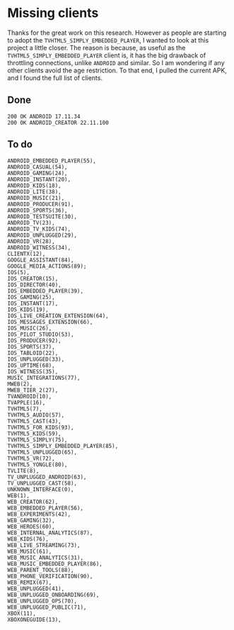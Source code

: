 # Missing clients

Thanks for the great work on this research. However as people are starting to
adopt the `TVHTML5_SIMPLY_EMBEDDED_PLAYER`, I wanted to look at this project a
little closer. The reason is because, as useful as the
`TVHTML5_SIMPLY_EMBEDDED_PLAYER` client is, it has the big drawback of
throttling connections, unlike `ANDROID` and similar. So I am wondering if any
other clients avoid the age restriction. To that end, I pulled the current APK,
and I found the full list of clients.

## Done

~~~
200 OK ANDROID 17.11.34
200 OK ANDROID_CREATOR 22.11.100
~~~

## To do

~~~
ANDROID_EMBEDDED_PLAYER(55),
ANDROID_CASUAL(54),
ANDROID_GAMING(24),
ANDROID_INSTANT(20),
ANDROID_KIDS(18),
ANDROID_LITE(38),
ANDROID_MUSIC(21),
ANDROID_PRODUCER(91),
ANDROID_SPORTS(36),
ANDROID_TESTSUITE(30),
ANDROID_TV(23),
ANDROID_TV_KIDS(74),
ANDROID_UNPLUGGED(29),
ANDROID_VR(28),
ANDROID_WITNESS(34),
CLIENTX(12),
GOOGLE_ASSISTANT(84),
GOOGLE_MEDIA_ACTIONS(89);
IOS(5),
IOS_CREATOR(15),
IOS_DIRECTOR(40),
IOS_EMBEDDED_PLAYER(39),
IOS_GAMING(25),
IOS_INSTANT(17),
IOS_KIDS(19),
IOS_LIVE_CREATION_EXTENSION(64),
IOS_MESSAGES_EXTENSION(66),
IOS_MUSIC(26),
IOS_PILOT_STUDIO(53),
IOS_PRODUCER(92),
IOS_SPORTS(37),
IOS_TABLOID(22),
IOS_UNPLUGGED(33),
IOS_UPTIME(68),
IOS_WITNESS(35),
MUSIC_INTEGRATIONS(77),
MWEB(2),
MWEB_TIER_2(27),
TVANDROID(10),
TVAPPLE(16),
TVHTML5(7),
TVHTML5_AUDIO(57),
TVHTML5_CAST(43),
TVHTML5_FOR_KIDS(93),
TVHTML5_KIDS(59),
TVHTML5_SIMPLY(75),
TVHTML5_SIMPLY_EMBEDDED_PLAYER(85),
TVHTML5_UNPLUGGED(65),
TVHTML5_VR(72),
TVHTML5_YONGLE(80),
TVLITE(8),
TV_UNPLUGGED_ANDROID(63),
TV_UNPLUGGED_CAST(58),
UNKNOWN_INTERFACE(0),
WEB(1),
WEB_CREATOR(62),
WEB_EMBEDDED_PLAYER(56),
WEB_EXPERIMENTS(42),
WEB_GAMING(32),
WEB_HEROES(60),
WEB_INTERNAL_ANALYTICS(87),
WEB_KIDS(76),
WEB_LIVE_STREAMING(73),
WEB_MUSIC(61),
WEB_MUSIC_ANALYTICS(31),
WEB_MUSIC_EMBEDDED_PLAYER(86),
WEB_PARENT_TOOLS(88),
WEB_PHONE_VERIFICATION(90),
WEB_REMIX(67),
WEB_UNPLUGGED(41),
WEB_UNPLUGGED_ONBOARDING(69),
WEB_UNPLUGGED_OPS(70),
WEB_UNPLUGGED_PUBLIC(71),
XBOX(11),
XBOXONEGUIDE(13),
~~~
